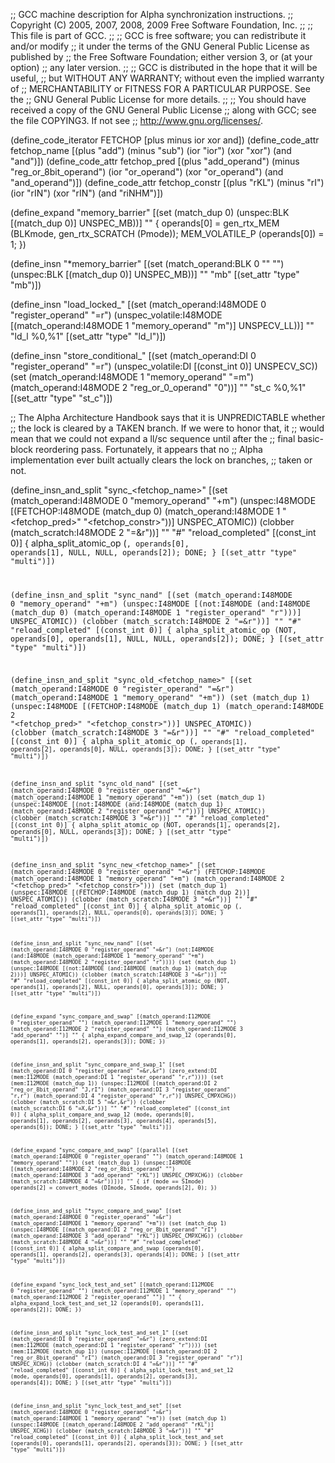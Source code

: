 ;; GCC machine description for Alpha synchronization instructions.
;; Copyright (C) 2005, 2007, 2008, 2009 Free Software Foundation, Inc.
;;
;; This file is part of GCC.
;;
;; GCC is free software; you can redistribute it and/or modify
;; it under the terms of the GNU General Public License as published by
;; the Free Software Foundation; either version 3, or (at your option)
;; any later version.
;;
;; GCC is distributed in the hope that it will be useful,
;; but WITHOUT ANY WARRANTY; without even the implied warranty of
;; MERCHANTABILITY or FITNESS FOR A PARTICULAR PURPOSE.  See the
;; GNU General Public License for more details.
;;
;; You should have received a copy of the GNU General Public License
;; along with GCC; see the file COPYING3.  If not see
;; <http://www.gnu.org/licenses/>.

(define_code_iterator FETCHOP [plus minus ior xor and])
(define_code_attr fetchop_name
  [(plus "add") (minus "sub") (ior "ior") (xor "xor") (and "and")])
(define_code_attr fetchop_pred
  [(plus "add_operand") (minus "reg_or_8bit_operand")
   (ior "or_operand") (xor "or_operand") (and "and_operand")])
(define_code_attr fetchop_constr
  [(plus "rKL") (minus "rI") (ior "rIN") (xor "rIN") (and "riNHM")])


(define_expand "memory_barrier"
  [(set (match_dup 0)
	(unspec:BLK [(match_dup 0)] UNSPEC_MB))]
  ""
{
  operands[0] = gen_rtx_MEM (BLKmode, gen_rtx_SCRATCH (Pmode));
  MEM_VOLATILE_P (operands[0]) = 1;
})

(define_insn "*memory_barrier"
  [(set (match_operand:BLK 0 "" "")
	(unspec:BLK [(match_dup 0)] UNSPEC_MB))]
  ""
  "mb"
  [(set_attr "type" "mb")])

(define_insn "load_locked_<mode>"
  [(set (match_operand:I48MODE 0 "register_operand" "=r")
	(unspec_volatile:I48MODE
	  [(match_operand:I48MODE 1 "memory_operand" "m")]
	  UNSPECV_LL))]
  ""
  "ld<modesuffix>_l %0,%1"
  [(set_attr "type" "ld_l")])

(define_insn "store_conditional_<mode>"
  [(set (match_operand:DI 0 "register_operand" "=r")
        (unspec_volatile:DI [(const_int 0)] UNSPECV_SC))
   (set (match_operand:I48MODE 1 "memory_operand" "=m")
	(match_operand:I48MODE 2 "reg_or_0_operand" "0"))]
  ""
  "st<modesuffix>_c %0,%1"
  [(set_attr "type" "st_c")])

;; The Alpha Architecture Handbook says that it is UNPREDICTABLE whether
;; the lock is cleared by a TAKEN branch.  If we were to honor that, it
;; would mean that we could not expand a ll/sc sequence until after the
;; final basic-block reordering pass.  Fortunately, it appears that no
;; Alpha implementation ever built actually clears the lock on branches,
;; taken or not.

(define_insn_and_split "sync_<fetchop_name><mode>"
  [(set (match_operand:I48MODE 0 "memory_operand" "+m")
	(unspec:I48MODE
	  [(FETCHOP:I48MODE (match_dup 0)
	     (match_operand:I48MODE 1 "<fetchop_pred>" "<fetchop_constr>"))]
	  UNSPEC_ATOMIC))
   (clobber (match_scratch:I48MODE 2 "=&r"))]
  ""
  "#"
  "reload_completed"
  [(const_int 0)]
{
  alpha_split_atomic_op (<CODE>, operands[0], operands[1],
			 NULL, NULL, operands[2]);
  DONE;
}
  [(set_attr "type" "multi")])

(define_insn_and_split "sync_nand<mode>"
  [(set (match_operand:I48MODE 0 "memory_operand" "+m")
	(unspec:I48MODE
	  [(not:I48MODE
	     (and:I48MODE (match_dup 0)
	       (match_operand:I48MODE 1 "register_operand" "r")))]
	  UNSPEC_ATOMIC))
   (clobber (match_scratch:I48MODE 2 "=&r"))]
  ""
  "#"
  "reload_completed"
  [(const_int 0)]
{
  alpha_split_atomic_op (NOT, operands[0], operands[1],
			 NULL, NULL, operands[2]);
  DONE;
}
  [(set_attr "type" "multi")])

(define_insn_and_split "sync_old_<fetchop_name><mode>"
  [(set (match_operand:I48MODE 0 "register_operand" "=&r")
	(match_operand:I48MODE 1 "memory_operand" "+m"))
   (set (match_dup 1)
	(unspec:I48MODE
	  [(FETCHOP:I48MODE (match_dup 1)
	     (match_operand:I48MODE 2 "<fetchop_pred>" "<fetchop_constr>"))]
	  UNSPEC_ATOMIC))
   (clobber (match_scratch:I48MODE 3 "=&r"))]
  ""
  "#"
  "reload_completed"
  [(const_int 0)]
{
  alpha_split_atomic_op (<CODE>, operands[1], operands[2],
			 operands[0], NULL, operands[3]);
  DONE;
}
  [(set_attr "type" "multi")])

(define_insn_and_split "sync_old_nand<mode>"
  [(set (match_operand:I48MODE 0 "register_operand" "=&r")
	(match_operand:I48MODE 1 "memory_operand" "+m"))
   (set (match_dup 1)
	(unspec:I48MODE
	  [(not:I48MODE
	     (and:I48MODE (match_dup 1)
	       (match_operand:I48MODE 2 "register_operand" "r")))]
	  UNSPEC_ATOMIC))
   (clobber (match_scratch:I48MODE 3 "=&r"))]
  ""
  "#"
  "reload_completed"
  [(const_int 0)]
{
  alpha_split_atomic_op (NOT, operands[1], operands[2],
			 operands[0], NULL, operands[3]);
  DONE;
}
  [(set_attr "type" "multi")])

(define_insn_and_split "sync_new_<fetchop_name><mode>"
  [(set (match_operand:I48MODE 0 "register_operand" "=&r")
	(FETCHOP:I48MODE 
	  (match_operand:I48MODE 1 "memory_operand" "+m")
	  (match_operand:I48MODE 2 "<fetchop_pred>" "<fetchop_constr>")))
   (set (match_dup 1)
	(unspec:I48MODE
	  [(FETCHOP:I48MODE (match_dup 1) (match_dup 2))]
	  UNSPEC_ATOMIC))
   (clobber (match_scratch:I48MODE 3 "=&r"))]
  ""
  "#"
  "reload_completed"
  [(const_int 0)]
{
  alpha_split_atomic_op (<CODE>, operands[1], operands[2],
			 NULL, operands[0], operands[3]);
  DONE;
}
  [(set_attr "type" "multi")])

(define_insn_and_split "sync_new_nand<mode>"
  [(set (match_operand:I48MODE 0 "register_operand" "=&r")
	(not:I48MODE
	  (and:I48MODE (match_operand:I48MODE 1 "memory_operand" "+m")
	    (match_operand:I48MODE 2 "register_operand" "r"))))
   (set (match_dup 1)
	(unspec:I48MODE
	  [(not:I48MODE (and:I48MODE (match_dup 1) (match_dup 2)))]
	  UNSPEC_ATOMIC))
   (clobber (match_scratch:I48MODE 3 "=&r"))]
  ""
  "#"
  "reload_completed"
  [(const_int 0)]
{
  alpha_split_atomic_op (NOT, operands[1], operands[2],
			 NULL, operands[0], operands[3]);
  DONE;
}
  [(set_attr "type" "multi")])

(define_expand "sync_compare_and_swap<mode>"
  [(match_operand:I12MODE 0 "register_operand" "")
   (match_operand:I12MODE 1 "memory_operand" "")
   (match_operand:I12MODE 2 "register_operand" "")
   (match_operand:I12MODE 3 "add_operand" "")]
  ""
{
  alpha_expand_compare_and_swap_12 (operands[0], operands[1],
				    operands[2], operands[3]);
  DONE;
})

(define_insn_and_split "sync_compare_and_swap<mode>_1"
  [(set (match_operand:DI 0 "register_operand" "=&r,&r")
	(zero_extend:DI
	  (mem:I12MODE (match_operand:DI 1 "register_operand" "r,r"))))
   (set (mem:I12MODE (match_dup 1))
	(unspec:I12MODE
	  [(match_operand:DI 2 "reg_or_8bit_operand" "J,rI")
	   (match_operand:DI 3 "register_operand" "r,r")
	   (match_operand:DI 4 "register_operand" "r,r")]
	  UNSPEC_CMPXCHG))
   (clobber (match_scratch:DI 5 "=&r,&r"))
   (clobber (match_scratch:DI 6 "=X,&r"))]
  ""
  "#"
  "reload_completed"
  [(const_int 0)]
{
  alpha_split_compare_and_swap_12 (<MODE>mode, operands[0], operands[1],
				   operands[2], operands[3], operands[4],
				   operands[5], operands[6]);
  DONE;
}
  [(set_attr "type" "multi")])

(define_expand "sync_compare_and_swap<mode>"
  [(parallel
     [(set (match_operand:I48MODE 0 "register_operand" "")
	   (match_operand:I48MODE 1 "memory_operand" ""))
      (set (match_dup 1)
	   (unspec:I48MODE
	     [(match_operand:I48MODE 2 "reg_or_8bit_operand" "")
	      (match_operand:I48MODE 3 "add_operand" "rKL")]
	     UNSPEC_CMPXCHG))
      (clobber (match_scratch:I48MODE 4 "=&r"))])]
  ""
{
  if (<MODE>mode == SImode)
    operands[2] = convert_modes (DImode, SImode, operands[2], 0);
})

(define_insn_and_split "*sync_compare_and_swap<mode>"
  [(set (match_operand:I48MODE 0 "register_operand" "=&r")
	(match_operand:I48MODE 1 "memory_operand" "+m"))
   (set (match_dup 1)
	(unspec:I48MODE
	  [(match_operand:DI 2 "reg_or_8bit_operand" "rI")
	   (match_operand:I48MODE 3 "add_operand" "rKL")]
	  UNSPEC_CMPXCHG))
   (clobber (match_scratch:I48MODE 4 "=&r"))]
  ""
  "#"
  "reload_completed"
  [(const_int 0)]
{
  alpha_split_compare_and_swap (operands[0], operands[1], operands[2],
				operands[3], operands[4]);
  DONE;
}
  [(set_attr "type" "multi")])

(define_expand "sync_lock_test_and_set<mode>"
  [(match_operand:I12MODE 0 "register_operand" "")
   (match_operand:I12MODE 1 "memory_operand" "")
   (match_operand:I12MODE 2 "register_operand" "")]
  ""
{
  alpha_expand_lock_test_and_set_12 (operands[0], operands[1], operands[2]);
  DONE;
})

(define_insn_and_split "sync_lock_test_and_set<mode>_1"
  [(set (match_operand:DI 0 "register_operand" "=&r")
	(zero_extend:DI
	  (mem:I12MODE (match_operand:DI 1 "register_operand" "r"))))
   (set (mem:I12MODE (match_dup 1))
	(unspec:I12MODE
	  [(match_operand:DI 2 "reg_or_8bit_operand" "rI")
	   (match_operand:DI 3 "register_operand" "r")]
	  UNSPEC_XCHG))
   (clobber (match_scratch:DI 4 "=&r"))]
  ""
  "#"
  "reload_completed"
  [(const_int 0)]
{
  alpha_split_lock_test_and_set_12 (<MODE>mode, operands[0], operands[1],
				    operands[2], operands[3], operands[4]);
  DONE;
}
  [(set_attr "type" "multi")])

(define_insn_and_split "sync_lock_test_and_set<mode>"
  [(set (match_operand:I48MODE 0 "register_operand" "=&r")
	(match_operand:I48MODE 1 "memory_operand" "+m"))
   (set (match_dup 1)
	(unspec:I48MODE
	  [(match_operand:I48MODE 2 "add_operand" "rKL")]
	  UNSPEC_XCHG))
   (clobber (match_scratch:I48MODE 3 "=&r"))]
  ""
  "#"
  "reload_completed"
  [(const_int 0)]
{
  alpha_split_lock_test_and_set (operands[0], operands[1],
				 operands[2], operands[3]);
  DONE;
}
  [(set_attr "type" "multi")])
